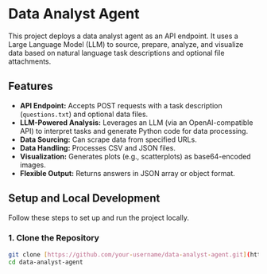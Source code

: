 # Data Analyst Agent

This project deploys a data analyst agent as an API endpoint. It uses a Large Language Model (LLM) to source, prepare, analyze, and visualize data based on natural language task descriptions and optional file attachments.

## Features

* **API Endpoint:** Accepts POST requests with a task description (`questions.txt`) and optional data files.
* **LLM-Powered Analysis:** Leverages an LLM (via an OpenAI-compatible API) to interpret tasks and generate Python code for data processing.
* **Data Sourcing:** Can scrape data from specified URLs.
* **Data Handling:** Processes CSV and JSON files.
* **Visualization:** Generates plots (e.g., scatterplots) as base64-encoded images.
* **Flexible Output:** Returns answers in JSON array or object format.

## Setup and Local Development

Follow these steps to set up and run the project locally.

### 1. Clone the Repository

```bash
git clone [https://github.com/your-username/data-analyst-agent.git](https://github.com/your-username/data-analyst-agent.git)
cd data-analyst-agent